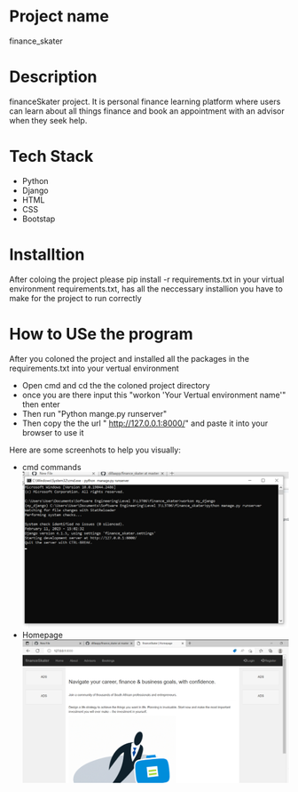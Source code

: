 # Project name
finance_skater

# Description
financeSkater project. It is personal finance learning platform where users can learn about all things finance and book an appointment with an advisor when they seek help.

# Tech Stack
- Python
- Django
- HTML
- CSS
- Bootstap

# Installtion 
After coloing the project please pip install -r requirements.txt in your virtual environment
requirements.txt, has all the neccessary installion you have to make for the project to run correctly

# How to USe the program
After you coloned the project and installed all the packages in the requirements.txt into your vertual environment 
- Open cmd and cd the the coloned project directory 
- once you are there input this "workon 'Your Vertual environment name'" then enter
- Then run "Python mange.py runserver"
- Then copy the the url " http://127.0.0.1:8000/" and paste it into your browser to use it

Here are some screenhots to help you visually:
- cmd commands 
![cmd commands](https://github.com/dillaapp/finance_skater/blob/master/How%20to_cmd.png)
- Homepage 
![Homepage](https://github.com/dillaapp/finance_skater/blob/master/Homepage.png)

